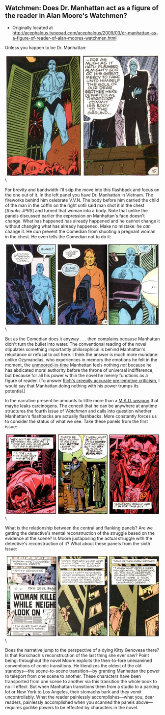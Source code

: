 ## Watchmen: Does Dr. Manhattan act as a figure of the reader in Alan Moore's Watchmen?

 * Originally located at http://acephalous.typepad.com/acephalous/2009/03/dr-manhattan-as-a-figure-of-reader-of-alan-moores-watchmen.html

Unless you happen to be Dr. Manhattan:

![6a00d8341c2df453ef0112791d02b128a4](images/comics/watchmen-6/6a00d8341c2df453ef0112791d02b128a4.jpg)\

For brevity and bandwidth I'll skip the move into this flashback and focus on the one out of it.  In the left panel you have Dr. Manhattan in Vietnam.  The fireworks behind him celebrate V.V.N.  The body before him carried the child of the man in the coffin on the right until said man shot it in the chest [*thanks JPRS*] and turned that woman into a body.  Note that unlike the panels discussed earlier the expression on Manhattan's face doesn't change.  What has happened has already happened and he cannot change it without changing what has already happened.  Make no mistake: he *can* change it.  He *can* prevent the Comedian from shooting a pregnant woman in the chest.  He even tells the Comedian not to do it:

![6a00d8341c2df453ef0112791d09a228a4](images/comics/watchmen-6/6a00d8341c2df453ef0112791d09a228a4.jpg)\

But as the Comedian does it anyway . . . then complains because Manhattan didn't turn the bullet into water.  The conventional reading of the novel stipulates something importantly philosophical is behind Manhattan's reluctance or refusal to act here.  I think the answer is much more mundane: unlike Ozymandias, who experiences in memory the emotions he felt in the moment, the [unmoored-in-time](http://acephalous.typepad.com/acephalous/2009/02/like-what-i-did-with-the-dark-knight-only-this-time-about-the-fourth-issue-of-watchmenin-making-comics-scott-mccloud-argue.html) Manhattan feels nothing *not* because he has abdicated moral authority before the throne of universal indifference, but because for all his power within the novel he merely functions as a figure of reader.  (To answer [Rich's creepily accurate pre-emptive criticism](http://acephalous.typepad.com/acephalous/2009/03/watching-watchmen-how-unfilmable-novels-become-unwatchable-films.html?cid=6a00d8341c2df453ef011168d2c67d970c#comment-6a00d8341c2df453ef011168d2c67d970c), I would say that Manhattan doing nothing with his power trumps its potential.)

In the narrative present he amounts to little more than a [M.A.D. weapon](http://en.wikipedia.org/wiki/Mutually_assured_destruction) that maybe leaks carcinogens. The conceit that he can be anywhere at anytime structures the fourth issue of *Watchmen* and calls into question whether Manhattan's flashbacks are actually flashbacks. More constantly forces us to consider the status of what we see.  Take these panels from the first issue:

![6a00d8341c2df453ef01127935324b28a4](images/comics/watchmen-6/6a00d8341c2df453ef01127935324b28a4.jpg)\

What is the relationship between the central and flanking panels?  Are we getting the detective's mental reconstruction of the struggle based on the evidence at the scene?  Is Moore juxtaposing the actual struggle with the detective's reconstruction of it?  What about these panels from the sixth issue:

![6a00d8341c2df453ef0112793584ff28a4](images/comics/watchmen-6/6a00d8341c2df453ef0112793584ff28a4.jpg)\

Does the narrative jump to the perspective of a dying Kitty Genovese there?  Is that Rorschach's reconstruction of the last thing she ever saw?  Point being: throughout the novel Moore exploits the then-to-fore unexamined conventions of comic transitions. He literalizes the oldest of the old standbys—the scene-to-scene transition—by granting Manhattan the power to teleport from one scene to another. These characters have been transported from one scene to another via this transition the whole book to no ill effect. But when Manhattan transitions them from a studio to a parking lot or New York to Los Angeles, their stomachs bark and they vomit uncontrollably. What the reader painlessly accomplishes—what you, dear readers, painlessly accomplished when you scanned the panels above—requires godlike powers to be effected by characters in the novel.  
